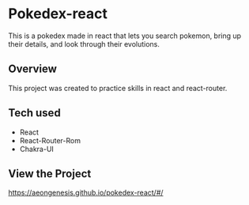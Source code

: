 

# Pokedex-react

This is a pokedex made in react that lets you search pokemon, bring up their details, and look through their evolutions.

## Overview

This project was created to practice skills in react and react-router.

## Tech used

- React
- React-Router-Rom
- Chakra-UI

## View the Project
https://aeongenesis.github.io/pokedex-react/#/

